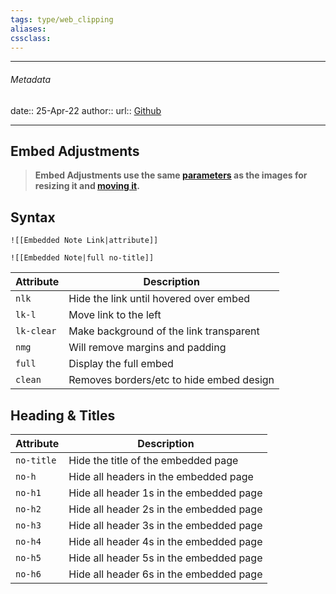 ```yaml
---
tags: type/web_clipping 
aliases: 
cssclass: 
---
```

---

###### Metadata
date:: 25-Apr-22
author:: 
url:: [Github](https://github.com/SlRvb/Obsidian--ITS-Theme/blob/main/Guide/Embed-Adjustments.md) 

---



## Embed Adjustments

> **Embed Adjustments use the same [parameters](https://github.com/SlRvb/Obsidian--ITS-Theme/blob/main/Guide/Image-Positions#sizing) as the images for resizing it and [moving it](https://github.com/SlRvb/Obsidian--ITS-Theme/blob/main/Guide/Image-Positions#leftrightcenter).**

## Syntax

```gfm
![[Embedded Note Link|attribute]]

![[Embedded Note|full no-title]]
```

| Attribute | Description |
| --- | --- |
| `nlk` | Hide the link until hovered over embed |
| `lk-l` | Move link to the left |
| `lk-clear` | Make background of the link transparent |
| `nmg` | Will remove margins and padding |
| `full` | Display the full embed |
| `clean` | Removes borders/etc to hide embed design |

## Heading & Titles

| Attribute | Description |
| --- | --- |
| `no-title` | Hide the title of the embedded page |
| `no-h` | Hide all headers in the embedded page |
| `no-h1` | Hide all header 1s in the embedded page |
| `no-h2` | Hide all header 2s in the embedded page |
| `no-h3` | Hide all header 3s in the embedded page |
| `no-h4` | Hide all header 4s in the embedded page |
| `no-h5` | Hide all header 5s in the embedded page |
| `no-h6` | Hide all header 6s in the embedded page |
